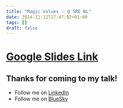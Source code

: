 ```yaml
---
title: "Magic Values ✨ @ SRE NL"
date: 2024-11-12T17:47:02+01:00
tags: []
draft: false
---
```

# [Google Slides Link](https://docs.google.com/presentation/d/1ljUn0PUQZd3Z-Q8jrEOhnBzXb6PRmNX-w-drUALi0xs/edit?usp=sharing)

## Thanks for coming to my talk!

- Follow me on [LinkedIn](https://www.linkedin.com/in/thomasmoll/)
- Follow me on [BlueSky](https://bsky.app/profile/moll.dev)


